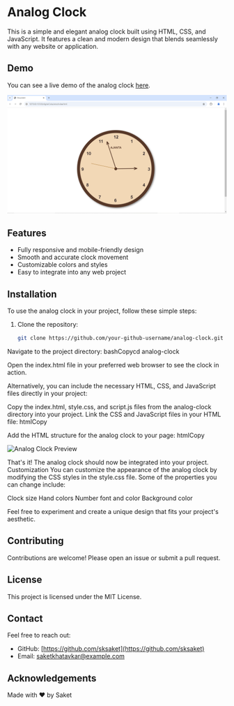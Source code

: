 # Analog Clock

This is a simple and elegant analog clock built using HTML, CSS, and JavaScript. It features a clean and modern design that blends seamlessly with any website or application.

## Demo

You can see a live demo of the analog clock [here](/Analog-Clock/Demo.mp4).

![Analog Clock Preview](/Analog-Clock/clock.PNG)

## Features

- Fully responsive and mobile-friendly design
- Smooth and accurate clock movement
- Customizable colors and styles
- Easy to integrate into any web project

## Installation

To use the analog clock in your project, follow these simple steps:

1. Clone the repository:

   ```bash
   git clone https://github.com/your-github-username/analog-clock.git

Navigate to the project directory:
bashCopycd analog-clock

Open the index.html file in your preferred web browser to see the clock in action.

Alternatively, you can include the necessary HTML, CSS, and JavaScript files directly in your project:

Copy the index.html, style.css, and script.js files from the analog-clock directory into your project.
Link the CSS and JavaScript files in your HTML file:
htmlCopy<link rel="stylesheet" href="style.css">
<script src="script.js" defer></script>

Add the HTML structure for the analog clock to your page:
htmlCopy

![Analog Clock Preview](/Analog-Clock/code.png)


That's it! The analog clock should now be integrated into your project.
Customization
You can customize the appearance of the analog clock by modifying the CSS styles in the style.css file. Some of the properties you can change include:

Clock size
Hand colors
Number font and color
Background color

Feel free to experiment and create a unique design that fits your project's aesthetic.
## Contributing

Contributions are welcome! Please open an issue or submit a pull request.

## License

This project is licensed under the MIT License.

## Contact

Feel free to reach out:

- GitHub: [https://github.com/sksaket](https://github.com/sksaket)
- Email: [saketkhatavkar@example.com](saketkhatavkar@example.com)

## Acknowledgements

Made with ❤️ by Saket
